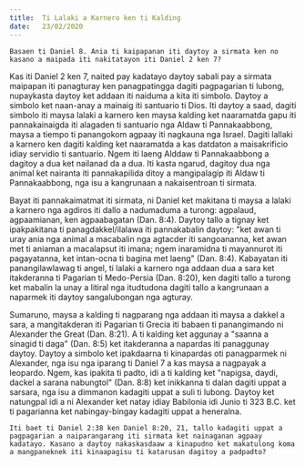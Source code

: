 ```yaml
---
title:  Ti Lalaki a Karnero ken ti Kalding
date:   23/02/2020
---
```


`Basaen ti Daniel 8. Ania ti kaipapanan iti daytoy a sirmata ken no kasano a maipada iti nakitatayon iti Daniel 2 ken 7?`

Kas iti Daniel 2 ken 7, naited pay kadatayo daytoy sabali pay a sirmata maipapan iti panagturay ken panagpatingga dagiti pagpagarian ti lubong, nupaykasta daytoy ket addaan iti naiduma a kita iti simbolo. Daytoy a simbolo ket naan-anay a mainaig iti santuario ti Dios. Iti daytoy a saad, dagiti simbolo iti maysa lalaki a karnero ken maysa kalding ket naaramatda gapu iti pannakainaigda iti alagaden ti santuario nga Aldaw ti Pannakaabbong, maysa a tiempo ti panangokom agpaay iti nagkauna nga Israel. Dagiti lallaki a karnero ken dagiti kalding ket naaramatda a kas datdaton a maisakrificio idiay servidio ti santuario. Ngem iti laeng Alddaw ti Pannakaabbong a dagitoy a dua ket nailanad da a dua. Iti kasta ngarud, dagitoy dua nga animal ket nairanta iti pannakapilida ditoy a mangipalagip iti Aldaw ti Pannakaabbong, nga isu a kangrunaan a nakaisentroan ti sirmata.

Bayat iti pannakaimatmat iti sirmata, ni Daniel ket makitana ti maysa a lalaki a karnero nga agdiros iti dallo a nadumaduma a turong: agpalaud, agpaamianan, ken agpaabagatan (Dan. 8:4).  Daytoy tallo a tignay ket ipakpakitana ti panagdakkel/ilalawa iti pannakabalin daytoy: "ket awan ti uray ania nga animal a macabalin nga agtacder iti sangoananna, ket awan met ti aniaman a macalapsut iti imana; ngem inaramidna ti mayannurot iti pagayatanna, ket intan-ocna ti bagina met laeng" (Dan. 8:4). Kabayatan iti panangilawlawag ti angel, ti lalaki a karnero nga addaan dua a sara ket itakderanna ti Pagarian ti Medo-Persia (Dan. 8:20), ken dagiti tallo a turong ket mabalin la unay a litiral nga itudtudona dagiti tallo a kangrunaan a naparmek iti daytoy sangalubongan nga agturay.

Sumaruno, maysa a kalding ti nagparang nga addaan iti maysa a dakkel a sara, a mangitakderan iti Pagarian ti Grecia iti babaen ti panangimando ni Alexander the Great (Dan. 8:21). A ti kalding ket aggunay a "saanna a sinagid ti daga" (Dan. 8:5) ket itakderanna a napardas iti panaggunay daytoy. Daytoy a simbolo ket ipakdaarna ti kinapardas oti panagparmek ni Alexander, nga isu nga iparang ti Daniel 7 a kas maysa a nagpayak a leopardo. Ngem, kas ipakita ti padto, idi a ti kalding ket "napigsa, daydi, dackel  a sarana nabungtol" (Dan. 8:8) ket inikkanna ti dalan dagiti uppat a sarsara, nga isu a dimmanon kadagiti uppat a suli ti lubong. Daytoy ket natungpal idi a ni Alexander ket natay idiay Babilonia idi Junio ti 323 B.C. ket ti pagarianna ket nabingay-bingay kadagiti uppat a heneralna.

`Iti baet ti Daniel 2:38 ken Daniel 8:20, 21, tallo kadagiti uppat a pagpagarian a naiparangarang iti sirmata ket nainaganan agpaay kadatayo. Kasano a daytoy nakaskasdaaw a kinapudno ket makatulong koma a mangpaneknek iti kinaapagisu ti katarusan dagitoy a padpadto?`